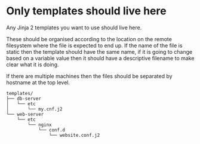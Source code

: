 # Only templates should live here

Any Jinja 2 templates you want to use should live here.

These should be organised according to the location on the remote filesystem where the file is expected to end up. If
the name of the file is static then the template should have the same name, if it is going to change based on a variable 
value then it should have a descriptive filename to make clear what it is doing.

If there are multiple machines then the files should be separated by hostname at the top level.

```
templates/
├── db-server
│   └── etc
│       └── my.cnf.j2
└── web-server
    └── etc
        └── nginx
            └── conf.d
                └── website.conf.j2
```
